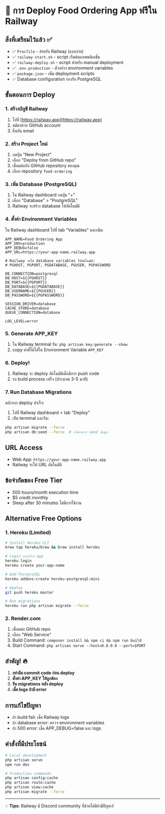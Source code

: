 # 🚀 การ Deploy Food Ordering App ฟรีใน Railway

## สิ่งที่เตรียมไว้แล้ว ✅

- ✅ `Procfile` - สำหรับ Railway (แบบง่าย)
- ✅ `railway-start.sh` - script เริ่มต้นแอพพลิเคชั่น
- ✅ `railway-deploy.sh` - script สำหรับ manual deployment
- ✅ `.env.production` - ตัวอย่าง environment variables
- ✅ `package.json` - เพิ่ม deployment scripts
- ✅ Database configuration รองรับ PostgreSQL

## ขั้นตอนการ Deploy

### 1. สร้างบัญชี Railway
1. ไปที่ [https://railway.app](https://railway.app)
2. สมัครด้วย GitHub account
3. ยืนยัน email

### 2. สร้าง Project ใหม่
1. กดปุ่ม "New Project"
2. เลือก "Deploy from GitHub repo"
3. เชื่อมต่อกับ GitHub repository ของคุณ
4. เลือก repository `food-ordering`

### 3. เพิ่ม Database (PostgreSQL)
1. ใน Railway dashboard กดปุ่ม "+"
2. เลือก "Database" > "PostgreSQL"
3. Railway จะสร้าง database ให้อัตโนมัติ

### 4. ตั้งค่า Environment Variables
ใน Railway dashboard ไปที่ tab "Variables" และเพิ่ม:

```
APP_NAME=Food Ordering App
APP_ENV=production
APP_DEBUG=false
APP_URL=https://your-app-name.railway.app

# Railway จะใส่ database variables ให้อัตโนมัติ:
# PGHOST, PGPORT, PGDATABASE, PGUSER, PGPASSWORD

DB_CONNECTION=postgresql
DB_HOST=${{PGHOST}}
DB_PORT=${{PGPORT}}
DB_DATABASE=${{PGDATABASE}}
DB_USERNAME=${{PGUSER}}
DB_PASSWORD=${{PGPASSWORD}}

SESSION_DRIVER=database
CACHE_STORE=database
QUEUE_CONNECTION=database

LOG_LEVEL=error
```

### 5. Generate APP_KEY
1. ใน Railway terminal รัน: `php artisan key:generate --show`
2. copy ค่าที่ได้ใส่ใน Environment Variable `APP_KEY`

### 6. Deploy!
1. Railway จะ deploy อัตโนมัติเมื่อมีการ push code
2. รอ build process เสร็จ (ประมาณ 3-5 นาที)

### 7. Run Database Migrations
หลังจาก deploy สำเร็จ:
1. ไปที่ Railway dashboard > tab "Deploy"
2. เปิด terminal และรัน:
```bash
php artisan migrate --force
php artisan db:seed --force  # ถ้าต้องการ seed ข้อมูล
```

## URL Access
- Web App: `https://your-app-name.railway.app`
- Railway จะให้ URL อัตโนมัติ

## ข้อจำกัดของ Free Tier
- 500 hours/month execution time
- $5 credit monthly
- Sleep after 30 minutes ไม่มีการใช้งาน

## Alternative Free Options

### 1. Heroku (Limited)
```bash
# Install Heroku CLI
brew tap heroku/brew && brew install heroku

# Login และสร้าง app
heroku login
heroku create your-app-name

# Add PostgreSQL
heroku addons:create heroku-postgresql:mini

# Deploy
git push heroku master

# Run migrations
heroku run php artisan migrate --force
```

### 2. Render.com
1. เชื่อมต่อ GitHub repo
2. เลือก "Web Service"
3. Build Command: `composer install && npm ci && npm run build`
4. Start Command: `php artisan serve --host=0.0.0.0 --port=$PORT`

## สำคัญ! 🔥
1. **อย่าลืม commit code ก่อน deploy**
2. **ตั้งค่า APP_KEY ให้ถูกต้อง**
3. **รัน migrations หลัง deploy**
4. **เช็ค logs ถ้ามี error**

## การแก้ไขปัญหา
- ถ้า build fail: เช็ค Railway logs
- ถ้า database error: ตรวจ environment variables
- ถ้า 500 error: เช็ค APP_DEBUG=false และ logs

## คำสั่งที่มีประโยชน์
```bash
# Local development
php artisan serve
npm run dev

# Production commands
php artisan config:cache
php artisan route:cache
php artisan view:cache
php artisan migrate --force
```

---
💡 **Tips**: Railway มี Discord community ที่ช่วยได้ดีถ้ามีปัญหา!
